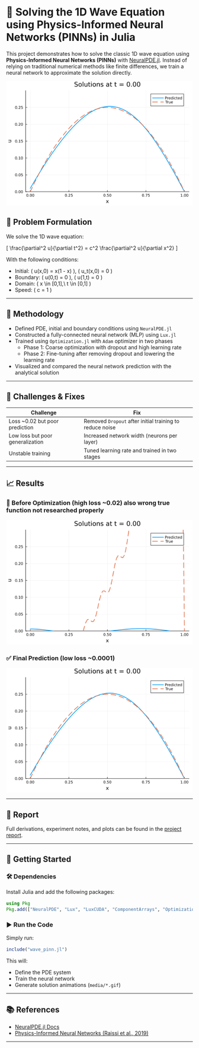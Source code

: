 # 🧠 Solving the 1D Wave Equation using Physics-Informed Neural Networks (PINNs) in Julia

This project demonstrates how to solve the classic 1D wave equation using **Physics-Informed Neural Networks (PINNs)** with [NeuralPDE.jl](https://github.com/SciML/NeuralPDE.jl). Instead of relying on traditional numerical methods like finite differences, we train a neural network to approximate the solution directly.

<p align="center">
  <img src="wave2d.gif" width="600"/>
</p>

## 🧩 Problem Formulation

We solve the 1D wave equation:

\[
\frac{\partial^2 u}{\partial t^2} = c^2 \frac{\partial^2 u}{\partial x^2}
\]

With the following conditions:

- Initial:  \( u(x,0) = x(1 - x) \), \( u_t(x,0) = 0 \)
- Boundary: \( u(0,t) = 0 \), \( u(1,t) = 0 \)
- Domain: \( x \in [0,1],\ t \in [0,1] \)
- Speed: \( c = 1 \)

---

## 🔧 Methodology

- Defined PDE, initial and boundary conditions using `NeuralPDE.jl`
- Constructed a fully-connected neural network (MLP) using `Lux.jl`
- Trained using `Optimization.jl` with `Adam` optimizer in two phases
  - Phase 1: Coarse optimization with dropout and high learning rate
  - Phase 2: Fine-tuning after removing dropout and lowering the learning rate
- Visualized and compared the neural network prediction with the analytical solution

---

## 🎯 Challenges & Fixes

| Challenge | Fix |
|----------|-----|
| Loss ~0.02 but poor prediction | Removed `Dropout` after initial training to reduce noise |
| Low loss but poor generalization | Increased network width (neurons per layer) |
| Unstable training | Tuned learning rate and trained in two stages |

---

## 📈 Results

### 🔻 Before Optimization (high loss ~0.02) also wrong true function not researched properly 
<p align="center">
  <img src="wave1d.gif" width="600"/>
</p>

### ✅ Final Prediction (low loss ~0.0001)
<p align="center">
  <img src="wave2d.gif" width="600"/>
</p>

---

## 📄 Report

Full derivations, experiment notes, and plots can be found in the [project report](report/1d_wave_pinn_report.pdf).

---

## 🚀 Getting Started

### 🛠️ Dependencies

Install Julia and add the following packages:

```julia
using Pkg
Pkg.add(["NeuralPDE", "Lux", "LuxCUDA", "ComponentArrays", "Optimization", "OptimizationOptimisers", "Plots"])
```

### ▶️ Run the Code

Simply run:

```julia
include("wave_pinn.jl")
```

This will:
- Define the PDE system
- Train the neural network
- Generate solution animations (`media/*.gif`)

---

## 📚 References

- [NeuralPDE.jl Docs](https://neuralpde.sciml.ai/stable/)
- [Physics-Informed Neural Networks (Raissi et al., 2019)](https://arxiv.org/abs/1711.10561)

---
